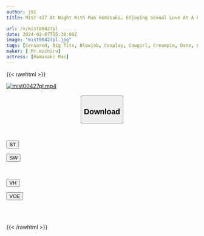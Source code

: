 ```yaml
---
author: j91
title: MIST-427 At Night With Mao Hamasaki… Enjoying Sexual Love At A Hotel With A Beautiful Woman Mao Hamasaki

url: /v/mist00427pl
date: 2024-02-07T15:30:00Z
image: "mist00427pl.jpg"
tags: [Censored, Big Tits, Blowjob, Cosplay, Cowgirl, Creampie, Date, Lotion, Nasty&Hardcore, Slut, Solowork]
maker: [ Mr.michiru]
actress: [Hamasaki Mao]
---
```



{{< rawhtml >}}

<div class="video" data-videoid="brBJ723LkPfPr8L">
    <a href="javascript:;">
        <img src="/v/mist00427pl/mist00427pl.jpg" width="WIDTH" height="HEIGHT" alt="mist00427pl.mp4" loading="lazy">
    </a>
</div>

<script type="text/javascript" src="https://j91.asia/asset/on-demand-st.js"></script>

<br>
  <link rel="stylesheet" href="https://j91.asia/asset/bs5.css">
  
  <center>
  <button class="btn btn-primary" type="button" data-bs-toggle="collapse" data-bs-target=".multi-collapse" aria-expanded="false" aria-controls="multiCollapseExample1 multiCollapseExample2"><h2>Download</h2></button></center>
</p>
<div class="row">
  <div class="col">
    <div class="collapse multi-collapse" id="multiCollapseExample1">
      <div class="card card-body">
	      	      <br>
<div class="buttons">  
<p><a href="https://streamtape.to/v/brBJ723LkPfPr8L" target="_blank"><button class="btn-hover color-3"><i class="fa fa-download"></i> ST</button></a></p>
<p><a href="https://cdnwish.com/4yuwgszm54fn" target="_blank"><button class="btn-hover color-2"><i class="fa fa-download"></i> SW</button></a></p></div>
    </div>
  </div>
</div>
  <div class="col">
    <div class="collapse multi-collapse" id="multiCollapseExample2">
      <div class="card card-body">
	      <br>
<div class="buttons">
<p><a href="https://vidhidepro.com/f/u5sl56gmzfjx" target="_blank"><button class="btn-hover color-9"><i class="fa fa-download"></i> VH</button></a></p>
<p><a href="https://voe.sx/ahqox2moxvpe"><button class="btn-hover color-8"><i class="fa fa-download"></i> VOE</button></a></p></div>
<br><br>
      </div>
    </div>
  </div>
</div>

{{< /rawhtml >}}